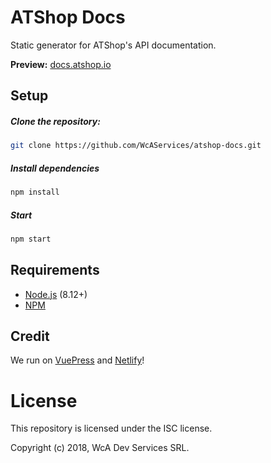 # ATShop Docs
Static generator for ATShop's API documentation.

**Preview:** [docs.atshop.io](https://docs.atshop.io)

## Setup
##### Clone the repository:
```bash
git clone https://github.com/WcAServices/atshop-docs.git
```
##### Install dependencies
```bash
npm install
``` 
##### Start
```bash
npm start
```

## Requirements
- [Node.js](https://nodejs.org/) (8.12+)
- [NPM](https://www.npmjs.com/get-npm)

## Credit
We run on [VuePress](https://vuepress.vuejs.org/) and [Netlify](https://www.netlify.com/)!

# License
This repository is licensed under the ISC license.

Copyright (c) 2018, WcA Dev Services SRL.